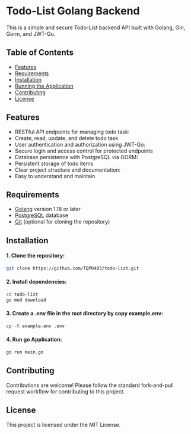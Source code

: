 # Todo-List Golang Backend

This is a simple and secure Todo-List backend API built with Golang, Gin, Gorm, and JWT-Go.

## Table of Contents
- [Features](#features)
- [Requirements](#requirements)
- [Installation](#installation)
- [Running the Application](#running-the-application)
- [Contributing](#contributing)
- [License](#license)

## Features
- RESTful API endpoints for managing todo task:
- Create, read, update, and delete todo task
- User authentication and authorization using JWT-Go:
- Secure login and access control for protected endpoints
- Database persistence with PostgreSQL via GORM:
- Persistent storage of todo items
- Clear project structure and documentation:
- Easy to understand and maintain

## Requirements
- [Golang](https://go.dev/) version 1.18 or later
- [PostgreSQL](https://www.postgresql.org/) database 
- [Git](https://www.git-scm.com/) (optional for cloning the repository)

## Installation
#### 1. Clone the repository:
```sh
git clone https://github.com/TQP0403/todo-list.git
```

#### 2. Install dependencies:
```sh
cd todo-list
go mod download
```

#### 3. Create a .env file in the root directory by copy example.env:
```sh
cp -R example.env .env
```

#### 4. Run go Application:
```sh
go run main.go
```

## Contributing
Contributions are welcome! Please follow the standard fork-and-pull request workflow for contributing to this project.

## License
This project is licensed under the MIT License.
